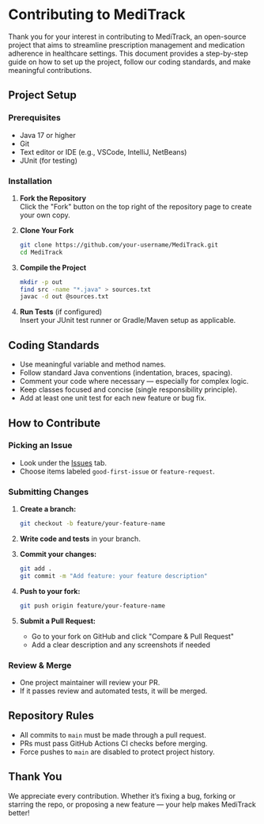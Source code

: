 # Contributing to MediTrack

Thank you for your interest in contributing to MediTrack, an open-source project that aims to streamline prescription management and medication adherence in healthcare settings. This document provides a step-by-step guide on how to set up the project, follow our coding standards, and make meaningful contributions.

## Project Setup

### Prerequisites
- Java 17 or higher
- Git
- Text editor or IDE (e.g., VSCode, IntelliJ, NetBeans)
- JUnit (for testing)

### Installation

1. **Fork the Repository**  
   Click the "Fork" button on the top right of the repository page to create your own copy.

2. **Clone Your Fork**  
   ```bash
   git clone https://github.com/your-username/MediTrack.git
   cd MediTrack
   ```

3. **Compile the Project**  
   ```bash
   mkdir -p out
   find src -name "*.java" > sources.txt
   javac -d out @sources.txt
   ```

4. **Run Tests** (if configured)  
   Insert your JUnit test runner or Gradle/Maven setup as applicable.


## Coding Standards

- Use meaningful variable and method names.
- Follow standard Java conventions (indentation, braces, spacing).
- Comment your code where necessary — especially for complex logic.
- Keep classes focused and concise (single responsibility principle).
- Add at least one unit test for each new feature or bug fix.

## How to Contribute

### Picking an Issue
- Look under the [Issues](../../issues) tab.
- Choose items labeled `good-first-issue` or `feature-request`.

### Submitting Changes
1. **Create a branch:**
   ```bash
   git checkout -b feature/your-feature-name
   ```

2. **Write code and tests** in your branch.

3. **Commit your changes:**
   ```bash
   git add .
   git commit -m "Add feature: your feature description"
   ```

4. **Push to your fork:**
   ```bash
   git push origin feature/your-feature-name
   ```

5. **Submit a Pull Request:**
   - Go to your fork on GitHub and click "Compare & Pull Request"
   - Add a clear description and any screenshots if needed

### Review & Merge
- One project maintainer will review your PR.
- If it passes review and automated tests, it will be merged.

## Repository Rules

- All commits to `main` must be made through a pull request.
- PRs must pass GitHub Actions CI checks before merging.
- Force pushes to `main` are disabled to protect project history.

## Thank You

We appreciate every contribution. Whether it’s fixing a bug, forking or starring the repo, or proposing a new feature — your help makes MediTrack better!

